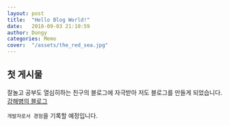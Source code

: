 ```yaml
---
layout: post
title:  "Hello Blog World!"
date:   2018-09-03 21:10:59
author: Dongy
categories: Memo
cover:  "/assets/the_red_sea.jpg"
---
```


## 첫 게시물

잘놀고 공부도 열심히하는 친구의 블로그에 자극받아 저도 블로그를 만들게 되었습니다.<br>
[강해병의 블로그][blog]

`개발자로서 경험`을 기록할 예정입니다.

[blog]: http://cornswrold.tistory.com
